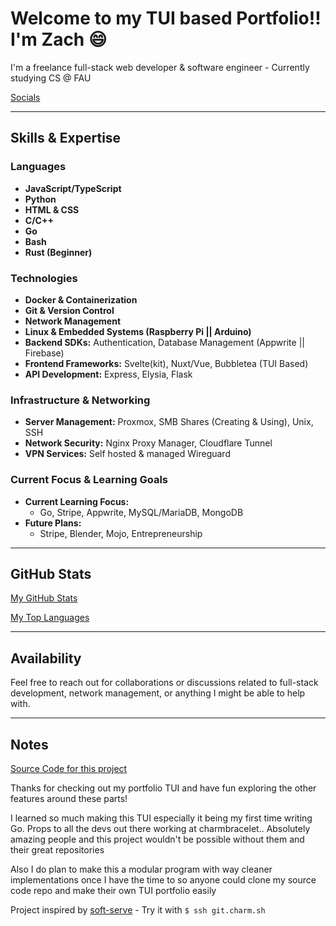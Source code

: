 # Welcome to my TUI based Portfolio!! I'm Zach 😄

I'm a freelance full-stack web developer & software engineer - Currently studying CS @ FAU

[Socials](https://zachl.tech)

---

## Skills & Expertise

### Languages
- **JavaScript/TypeScript**
- **Python**
- **HTML & CSS**
- **C/C++**
- **Go**
- **Bash**
- **Rust (Beginner)**

### Technologies
- **Docker & Containerization**
- **Git & Version Control**
- **Network Management**
- **Linux & Embedded Systems (Raspberry Pi || Arduino)**
- **Backend SDKs:** Authentication, Database Management (Appwrite || Firebase)
- **Frontend Frameworks:** Svelte(kit), Nuxt/Vue, Bubbletea (TUI Based)
- **API Development:** Express, Elysia, Flask

### Infrastructure & Networking
- **Server Management:** Proxmox, SMB Shares (Creating & Using), Unix, SSH
- **Network Security:** Nginx Proxy Manager, Cloudflare Tunnel
- **VPN Services:** Self hosted & managed Wireguard

### Current Focus & Learning Goals
- **Current Learning Focus:**
  - Go, Stripe, Appwrite, MySQL/MariaDB, MongoDB
- **Future Plans:**
  - Stripe, Blender, Mojo, Entrepreneurship

---

## GitHub Stats

[My GitHub Stats](https://byeurl.cyou/ZachLTech-Github-Stats)

[My Top Languages](https://byeurl.cyou/ZachLTech-Github-Langs)

---

## Availability

Feel free to reach out for collaborations or discussions related to full-stack development, network management, or anything I might be able to help with.

---

## Notes

[Source Code for this project](https://github.com/ZachLTech/portfolio-tui)

Thanks for checking out my portfolio TUI and have fun exploring the other features around these parts!

I learned so much making this TUI especially it being my first time writing Go. Props to all the devs out there working at charmbracelet.. Absolutely amazing people and this project wouldn't be possible without them and their great repositories

Also I do plan to make this a modular program with way cleaner implementations once I have the time to so anyone could clone my source code repo and make their own TUI portfolio easily

Project inspired by [soft-serve](https://github.com/charmbracelet/soft-serve) - Try it with `$ ssh git.charm.sh`